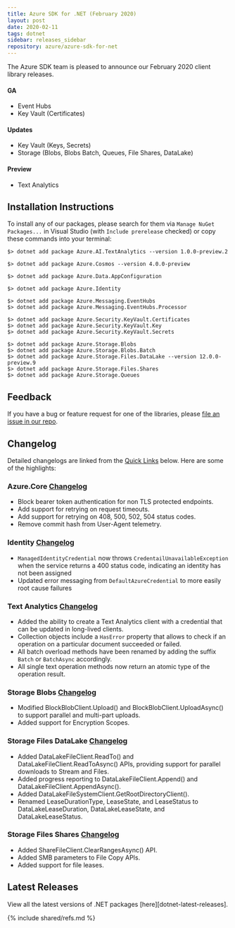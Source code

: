 ```yaml
---
title: Azure SDK for .NET (February 2020)
layout: post
date: 2020-02-11
tags: dotnet
sidebar: releases_sidebar
repository: azure/azure-sdk-for-net
---
```


The Azure SDK team is pleased to announce our February 2020 client library releases.

#### GA

- Event Hubs
- Key Vault (Certificates)

#### Updates

- Key Vault (Keys, Secrets)
- Storage (Blobs, Blobs Batch, Queues, File Shares, DataLake)

#### Preview

- Text Analytics

## Installation Instructions

To install any of our packages, please search for them via `Manage NuGet Packages...` in Visual Studio (with `Include prerelease` checked) or copy these commands into your terminal:

    $> dotnet add package Azure.AI.TextAnalytics --version 1.0.0-preview.2

    $> dotnet add package Azure.Cosmos --version 4.0.0-preview

    $> dotnet add package Azure.Data.AppConfiguration

    $> dotnet add package Azure.Identity

    $> dotnet add package Azure.Messaging.EventHubs
    $> dotnet add package Azure.Messaging.EventHubs.Processor

    $> dotnet add package Azure.Security.KeyVault.Certificates
    $> dotnet add package Azure.Security.KeyVault.Key
    $> dotnet add package Azure.Security.KeyVault.Secrets

    $> dotnet add package Azure.Storage.Blobs
    $> dotnet add package Azure.Storage.Blobs.Batch
    $> dotnet add package Azure.Storage.Files.DataLake --version 12.0.0-preview.9
    $> dotnet add package Azure.Storage.Files.Shares
    $> dotnet add package Azure.Storage.Queues

## Feedback

If you have a bug or feature request for one of the libraries, please [file an issue in our repo](https://github.com/Azure/azure-sdk-for-net/issues/new/choose).

## Changelog

Detailed changelogs are linked from the [Quick Links](#quick-links) below. Here are some of the highlights:

### Azure.Core [Changelog](https://github.com/Azure/azure-sdk-for-net/blob/master/sdk/core/Azure.Core/CHANGELOG.md#102)

- Block bearer token authentication for non TLS protected endpoints.
- Add support for retrying on request timeouts.
- Add support for retrying on 408, 500, 502, 504 status codes.
- Remove commit hash from User-Agent telemetry.

### Identity [Changelog](https://github.com/Azure/azure-sdk-for-net/blob/master/sdk/identity/Azure.Identity/CHANGELOG.md#111)
- `ManagedIdentityCredential` now throws `CredentailUnavailableException` when the service returns a 400 status code, indicating an identity has not been assigned
- Updated error messaging from `DefaultAzureCredential` to more easily root cause failures

### Text Analytics [Changelog](https://github.com/Azure/azure-sdk-for-net/blob/master/sdk/textanalytics/Azure.AI.TextAnalytics/CHANGELOG.md#100-preview2-2020-02-11)

- Added the ability to create a Text Analytics client with a credential that can be updated in long-lived clients.
- Collection objects include a `HasError` property that allows to check if an operation on a particular document succeeded or failed.
- All batch overload methods have been renamed by adding the suffix `Batch` or `BatchAsync` accordingly.
- All single text operation methods now return an atomic type of the operation result.

### Storage Blobs [Changelog](https://github.com/Azure/azure-sdk-for-net/blob/master/sdk/storage/Azure.Storage.Blobs/CHANGELOG.md)
- Modified BlockBlobClient.Upload() and BlockBlobClient.UploadAsync() to support parallel and multi-part uploads.
- Added support for Encryption Scopes.

### Storage Files DataLake [Changelog](https://github.com/Azure/azure-sdk-for-net/blob/master/sdk/storage/Azure.Storage.Files.DataLake/CHANGELOG.md)
- Added DataLakeFileClient.ReadTo() and DataLakeFileClient.ReadToAsync() APIs, providing support for parallel downloads to Stream and Files.
- Added progress reporting to DataLakeFileClient.Append() and DataLakeFileClient.AppendAsync().
- Added DataLakeFileSystemClient.GetRootDirectoryClient().
- Renamed LeaseDurationType, LeaseState, and LeaseStatus to DataLakeLeaseDuration, DataLakeLeaseState, and DataLakeLeaseStatus.

### Storage Files Shares [Changelog](https://github.com/Azure/azure-sdk-for-net/blob/master/sdk/storage/Azure.Storage.Files.Shares/CHANGELOG.md)
- Added ShareFileClient.ClearRangesAsync() API.
- Added SMB parameters to File Copy APIs.
- Added support for file leases.

## Latest Releases

View all the latest versions of .NET packages [here][dotnet-latest-releases].

{% include shared/refs.md %}
